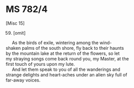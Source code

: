 # MS 782/4

[Misc 15]

59. [omit] 

&nbsp;&nbsp;&nbsp;&nbsp;&nbsp;As the birds of exile, wintering among the wind- \
shaken palms of the south shore, fly back to their haunts \
by the mountain lake at the return of the flowers, so let \
my straying songs come back round you, my Master, at the \
first touch of yours upon my lute. \
&nbsp;&nbsp;&nbsp;&nbsp;&nbsp;And let them speak to you of all the wanderings and \
strange delights and heart-aches under an alien sky full of \
far-away voices. 
